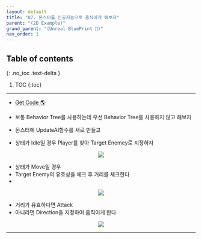 ```yaml
---
layout: default
title: "07. 몬스터를 인공지능으로 움직이게 해보자"
parent: "(2D Example)"
grand_parent: "(Unreal BluePrint 🌠)"
nav_order: 1
---
```


## Table of contents
{: .no_toc .text-delta }

1. TOC
{:toc}

---

* [Get Code 🌎](https://github.com/Arthur880708/Unreal_Blueprint_1/tree/13)

* 보통 Behavior Tree를 사용하는데 우선 Behavior Tree를 사용하지 않고 해보자

* 몬스터에 UpdateAI함수를 새로 만들고
* 상태가 Idle일 경우 Player를 찾아 Target Enemey로 지정하자

<p align="center">
  <img src="https://taehyungs-programming-blog.github.io/blog/assets/images/unreal/bp-2/bp2-7-1.png"/>
</p>

* 상태가 Move일 경우
* Target Enemy의 유효성을 체크 후 거리를 체크한다
* 

<p align="center">
  <img src="https://taehyungs-programming-blog.github.io/blog/assets/images/unreal/bp-2/bp2-7-2.png"/>
</p>

* 거리가 유효하다면 Attack
* 아니라면 Direction을 지정하여 움직이게 한다

<p align="center">
  <img src="https://taehyungs-programming-blog.github.io/blog/assets/images/unreal/bp-2/bp2-7-3.png"/>
</p>

---